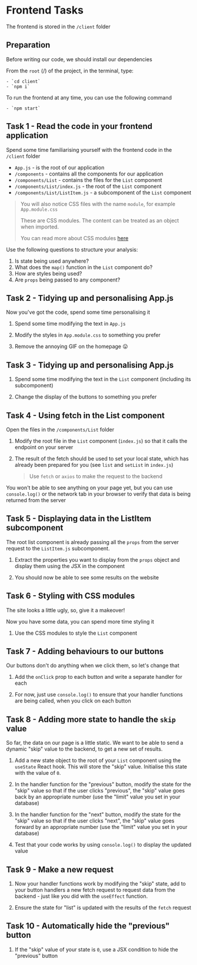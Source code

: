# Frontend Tasks

The frontend is stored in the `/client` folder

## Preparation

Before writing our code, we should install our dependencies

From the `root` (/) of the project, in the terminal, type:

    - `cd client`
    - `npm i`

To run the frontend at any time, you can use the following command

    - `npm start`

## Task 1 - Read the code in your frontend application

Spend some time familiarising yourself with the frontend code in the `/client` folder

- `App.js` - is the root of our application
- `/components` - contains all the components for our application
- `/components/List` - contains the files for the `List` component
- `/components/List/index.js` - the root of the `List` component
- `/components/List/ListItem.js` - a subcomponent of the `List` component

> You will also notice CSS files with the name `module`, for example `App.module.css`
> 
> These are CSS modules. The content can be treated as an object when imported.
> 
> You can read more about CSS modules [here](https://create-react-app.dev/docs/adding-a-css-modules-stylesheet/)

Use the following questions to structure your analysis:

1. Is state being used anywhere?
2. What does the `map()` function in the `List` component do?
3. How are styles being used?
4. Are `props` being passed to any component?

## Task 2 - Tidying up and personalising App.js

Now you've got the code, spend some time personalising it

1. Spend some time modifying the text in `App.js`

2. Modify the styles in `App.module.css` to something you prefer

3. Remove the annoying GIF on the homepage 😛

## Task 3 - Tidying up and personalising App.js

1. Spend some time modifying the text in the `List` component (including its subcomponent)

2. Change the display of the buttons to something you prefer

## Task 4 - Using fetch in the List component

Open the files in the `/components/List` folder

1. Modify the root file in the `List` component (`index.js`) so that it calls the endpoint on your server

2. The result of the fetch should be used to set your local state, which has already been prepared for you (see `list` and `setList` in `index.js`) 

    > Use `fetch` or `axios` to make the request to the backend

You won't be able to see anything on your page yet, but you can use `console.log()` or the network tab in your browser to verify that data is being returned from the server

## Task 5 - Displaying data in the ListItem subcomponent

The root list component is already passing all the `props` from the server request to the `ListItem.js` subcomponent.

1. Extract the properties you want to display from the `props` object and display them using the JSX in the component

2. You should now be able to see some results on the website

## Task 6 - Styling with CSS modules

The site looks a little ugly, so, give it a makeover!

Now you have some data, you can spend more time styling it

1. Use the CSS modules to style the `List` component

## Task 7 - Adding behaviours to our buttons

Our buttons don't do anything when we click them, so let's change that

1. Add the `onClick` prop to each button and write a separate handler for each

2. For now, just use `console.log()` to ensure that your handler functions are being called, when you click on each button

## Task 8 - Adding more state to handle the `skip` value

So far, the data on our page is a little static. We want to be able to send a dynamic "skip" value to the backend, to get a new set of results.

1. Add a new state object to the root of your `List` component using the `useState` React hook. This will store the "skip" value. Initialise this state with the value of `0`.

2. In the handler function for the "previous" button, modify the state for the "skip" value so that if the user clicks "previous", the "skip" value goes back by an appropriate number (use the "limit" value you set in your database)

3. In the handler function for the "next" button, modify the state for the "skip" value so that if the user clicks "next", the "skip" value goes forward by an appropriate number (use the "limit" value you set in your database)

4. Test that your code works by using `console.log()` to display the updated value

## Task 9 - Make a new request

1. Now your handler functions work by modifying the "skip" state, add to your button handlers a new fetch request to request data from the backend - just like you did with the `useEffect` function.

2. Ensure the state for "list" is updated with the results of the `fetch` request

## Task 10 - Automatically hide the "previous" button

1. If the "skip" value of your state is `0`, use a JSX condition to hide the "previous" button
